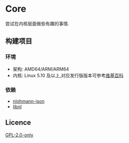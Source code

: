 # Core

尝试在内核层面做些有趣的事情.

## 构建项目

### 环境

* 架构: AMD64/ARM/ARM64
* 内核: Linux 5.10 及以上,对应发行版版本可参考[维基百科](https://en.wikipedia.org/wiki/Linux_kernel_version_history)

### 依赖

* [nlohmann-json](https://github.com/nlohmann/json)
* [libnl](https://www.infradead.org/~tgr/libnl/doc/api/index.html#main_intro)

## Licence

[GPL-2.0-only](https://spdx.org/licenses/GPL-2.0-only.html)
